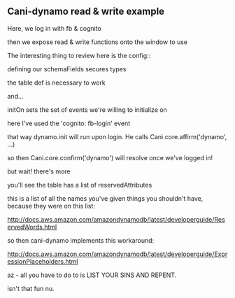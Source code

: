 Cani-dynamo read & write example
---

Here, we log in with fb & cognito

then we expose read & write functions onto the window to use

The interesting thing to review here is the config::

defining our schemaFields secures types

the table def is necessary to work

and...

initOn sets the set of events we're willing to initialize on

here I've used the 'cognito: fb-login' event

that way dynamo.init will run upon login. He calls Cani.core.affirm('dynamo', ...)

so then Cani.core.confirm('dynamo') will resolve once we've logged in!


but wait! there's more

you'll see the table has a list of reservedAttributes

this is a list of all the names you've given things you shouldn't have, because they were on this list:

http://docs.aws.amazon.com/amazondynamodb/latest/developerguide/ReservedWords.html

so then cani-dynamo implements this workaround:

http://docs.aws.amazon.com/amazondynamodb/latest/developerguide/ExpressionPlaceholders.html

az - all you have to do to is LIST YOUR SINS AND REPENT.


isn't that fun nu.
